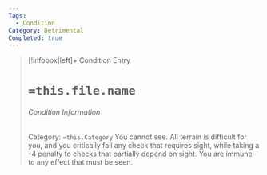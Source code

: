 ```yaml
---
Tags:
  - Condition
Category: Detrimental
Completed: true
---
```

> [!infobox|left]+ Condition Entry
> # `=this.file.name`
> ###### Condition Information
> Category: `=this.Category`
> You cannot see. All terrain is difficult for you, and you critically fail any check that requires sight, while taking a -4 penalty to checks that partially depend on sight. You are immune to any effect that must be seen.
